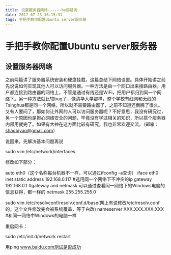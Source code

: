 ```yaml
---
title: 设置服务器网络------by邵碧尧
date: 2017-07-23 16:15:31
tags: 手把手教你配置Ubuntu server服务器
---
```



# 手把手教你配置Ubuntu server服务器

## 设置服务器网络
之前两篇讲了服务器系统安装和硬盘挂载，这篇总结下网络设置。具体开始讲之前先说说如何实现其他人可以访问服务器。一种方法是由一个网口出来接路由器，用户都连接到路由器的网络上，不管是通过有线还是WiFi，把用户都归到同一个网络下。另一种方法就比较bug了，像清华大学那样，整个学校有线网和无线的Tsinghua都是同一个网络，所以就不需要路由器了，之前不知道还倒腾了很久。又有人要问了，那如何让外网的人可以访问服务器呢？不好意思，我没有研究过，另一个原因也是担心网络安全的问题，毕竟没有学过相关的知识，所以搭个服务器内部用就完了。如果有大神在这方面比较有研究，我也非常欢迎交流。（邮箱：shaobiyao@gmail.com）
<!--more-->
说回来，先解决基本问题再说

sudo vim /etc/network/interfaces

修改如下部分：

auto eth0（这个名称每台机器不一样，可以通过ifconfig -a查询）
iface eth0 inet static
address 192.168.0.117 #选用同一个网络下不冲突的ip
gateway 192.168.0.1 #gateway and netmask 可以通过查看同一网络下的Windows电脑的信息获得，都一样的
netmask 255.255.255.0

sudo vim /etc/resolvconf/resolv.conf.d/base(网上有说修改/etc/resolv.conf的，这个文件修改完会被系统覆盖，等于白改)
nameserver XXX.XXX.XXX.XXX #和同一网络中Windows的电脑一样

重启网卡：

sudo /etc/init.d/network restart

用ping www.baidu.com测试是否成功
